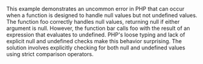 This example demonstrates an uncommon error in PHP that can occur when a function is designed to handle null values but not undefined values. The function foo correctly handles null values, returning null if either argument is null. However, the function bar calls foo with the result of an expression that evaluates to undefined. PHP's loose typing and lack of explicit null and undefined checks make this behavior surprising. The solution involves explicitly checking for both null and undefined values using strict comparison operators. 